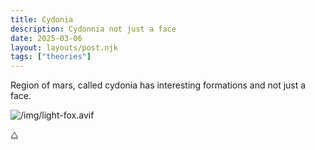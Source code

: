 ```yaml
---
title: Cydonia
description: Cydonnia not just a face
date: 2025-03-06
layout: layouts/post.njk
tags: ["theories"]
---
```


Region of mars, called cydonia has interesting formations and not just a face.

![/img/light-fox.avif](/img/light-fox.avif) 

⧋
